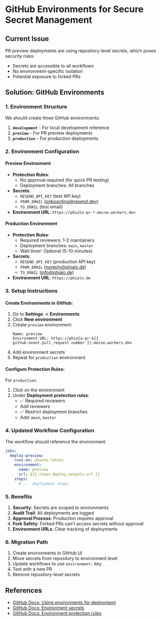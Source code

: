# GitHub Environments for Secure Secret Management

## Current Issue

PR preview deployments are using repository-level secrets, which poses security risks:
- Secrets are accessible to all workflows
- No environment-specific isolation
- Potential exposure to forked PRs

## Solution: GitHub Environments

### 1. Environment Structure

We should create three GitHub environments:

1. **`development`** - For local development reference
2. **`preview`** - For PR preview deployments
3. **`production`** - For production deployments

### 2. Environment Configuration

#### Preview Environment
- **Protection Rules**: 
  - No approval required (for quick PR testing)
  - Deployment branches: All branches
- **Secrets**:
  - `RESEND_API_KEY` (test API key)
  - `FROM_EMAIL` (onboarding@resend.dev)
  - `TO_EMAIL` (test email)
- **Environment URL**: `https://phialo-pr-*.meise.workers.dev`

#### Production Environment
- **Protection Rules**:
  - Required reviewers: 1-2 maintainers
  - Deployment branches: `main`, `master`
  - Wait timer: Optional (5-10 minutes)
- **Secrets**:
  - `RESEND_API_KEY` (production API key)
  - `FROM_EMAIL` (noreply@phialo.de)
  - `TO_EMAIL` (info@phialo.de)
- **Environment URL**: `https://phialo.de`

### 3. Setup Instructions

#### Create Environments in GitHub:

1. Go to **Settings** → **Environments**
2. Click **New environment**
3. Create `preview` environment:
   ```
   Name: preview
   Environment URL: https://phialo-pr-${{ github.event.pull_request.number }}.meise.workers.dev
   ```
4. Add environment secrets
5. Repeat for `production` environment

#### Configure Protection Rules:

For `production`:
1. Click on the environment
2. Under **Deployment protection rules**:
   - ✅ Required reviewers
   - Add reviewers
   - ✅ Restrict deployment branches
   - Add: `main`, `master`

### 4. Updated Workflow Configuration

The workflow should reference the environment:

```yaml
jobs:
  deploy-preview:
    runs-on: ubuntu-latest
    environment: 
      name: preview
      url: ${{ steps.deploy.outputs.url }}
    steps:
      # ... deployment steps
```

### 5. Benefits

1. **Security**: Secrets are scoped to environments
2. **Audit Trail**: All deployments are logged
3. **Approval Process**: Production requires approval
4. **Fork Safety**: Forked PRs can't access secrets without approval
5. **Environment URLs**: Clear tracking of deployments

### 6. Migration Path

1. Create environments in GitHub UI
2. Move secrets from repository to environment level
3. Update workflows to use `environment:` key
4. Test with a new PR
5. Remove repository-level secrets

## References

- [GitHub Docs: Using environments for deployment](https://docs.github.com/en/actions/deployment/targeting-different-environments/using-environments-for-deployment)
- [GitHub Docs: Environment secrets](https://docs.github.com/en/actions/security-guides/encrypted-secrets#creating-encrypted-secrets-for-an-environment)
- [GitHub Docs: Environment protection rules](https://docs.github.com/en/actions/deployment/targeting-different-environments/using-environments-for-deployment#environment-protection-rules)